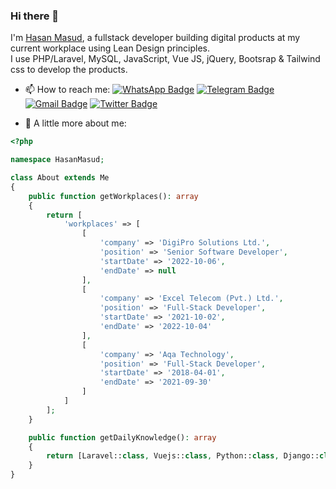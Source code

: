 ### Hi there 👋

I'm [Hasan Masud](http://hasanmasud.com/), a fullstack developer building digital products at my current workplace using Lean Design principles.
<br>
I use PHP/Laravel, MySQL, JavaScript, Vue JS, jQuery, Bootsrap & Tailwind css to develop the products.
<br>

- 📫 How to reach me: 
[![WhatsApp Badge](https://img.shields.io/badge/-WhatsApp-tealgreen?style=flat&logo=whatsApp&logoColor=white&link=https://wa.me/8801720204272)](https://wa.me/8801720204272)
[![Telegram Badge](https://img.shields.io/badge/-Telegram-blue?style=flat&logo=telegram&logoColor=white&link=https://t.me/iHasanMasud)](https://t.me/iHasanMasud)
[![Gmail Badge](https://img.shields.io/badge/-Gmail-red?style=flat&logo=gmail&logoColor=white&link=hasan.masud.dcc@gmail.com)](mailto:hasan.masud.dcc@gmail.com)
[![Twitter Badge](https://img.shields.io/badge/-Twitter-blue?style=flat&logo=twitter&logoColor=white&link=https://twitter.com/iHasanMasud)](https://twitter.com/iHasanMasud)

- 💬 A little more about me:

```php
<?php

namespace HasanMasud;

class About extends Me
{
    public function getWorkplaces(): array
    {
        return [
            'workplaces' => [
                [
                    'company' => 'DigiPro Solutions Ltd.',
                    'position' => 'Senior Software Developer',
                    'startDate' => '2022-10-06',
                    'endDate' => null
                ],
                [
                    'company' => 'Excel Telecom (Pvt.) Ltd.',
                    'position' => 'Full-Stack Developer',
                    'startDate' => '2021-10-02',
                    'endDate' => '2022-10-04'
                ],
                [
                    'company' => 'Aqa Technology',
                    'position' => 'Full-Stack Developer',
                    'startDate' => '2018-04-01',
                    'endDate' => '2021-09-30'
                ]
            ]
        ];
    }

    public function getDailyKnowledge(): array
    {
        return [Laravel::class, Vuejs::class, Python::class, Django::class, MongoDB::class];
    }
}

```
